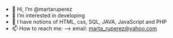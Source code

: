 - 👋 Hi, I’m @martaruperez
- 👀 I’m interested in developing
- 🌱 I have notions of HTML, css, SQL, JAVA, JavaScript and PHP
- 📫 How to reach me:
      --> email: marta_ruperez@yahoo.com

<!---
martaruperez/martaruperez is a ✨ special ✨ repository because its `README.md` (this file) appears on your GitHub profile.
You can click the Preview link to take a look at your changes.
--->
